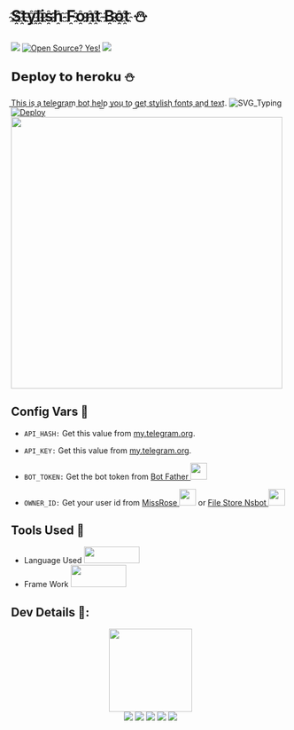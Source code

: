 # S҈t҈y҈l҈i҈s҈h҈ F҈o҈n҈t҈ B҈o҈t҈ ⛄

<a href="https://telegram.dog/boDecorationBot"><img src="https://img.shields.io/badge/Stlish_Text-Bot-blue.svg?logo=telegram"></a>
[![Open Source? Yes!](https://badgen.net/badge/Open%20Source%20%3F/Yes/yellow?icon=github)](https://github.com/Bottom-T/Stylish-Text)
<a href="https://telegram.dog/us7a5"><img src="https://img.shields.io/badge/Telegram-by--blue.svg?logo=telegram"></a>
## 𝗗𝗲𝗽𝗹𝗼𝘆 𝘁𝗼 𝗵𝗲𝗿𝗼𝗸𝘂 ⛄

T͟h͟i͟s͟ i͟s͟ a͟ t͟e͟l͟e͟g͟r͟a͟m͟ b͟o͟t͟ h͟e͟l͟p͟ y͟o͟u͟ t͟o͟ g͟e͟t͟ s͟t͟y͟l͟i͟s͟h͟ f͟o͟n͟t͟s͟ a͟n͟d͟ t͟e͟x͟t͟.
![SVG_Typing](https://readme-typing-svg.herokuapp.com/?lines=+𝗗𝗲𝗽𝗹𝗼𝘆%E2%9D%A4%EF%B8%8F;𝗕𝗢𝗧+𝗦𝘁𝘆𝗹𝗶𝘀𝗵+𝗧𝗲𝗹𝗲𝗴𝗿𝗮𝗺%E2%9D%A4%EF%B8%8F+)
[![Deploy](https://www.herokucdn.com/deploy/button.svg)](https://heroku.com/deploy?template=https://github.com/Bottom-T/Stylish-Text)
<img src="https://telegra.ph/file/45ef5931ebecbd65f5421.jpg" height="490"><br>

## Config Vars 🤖

- `API_HASH:` Get this value from [my.telegram.org](https://my.telegram.org).

- `API_KEY:` Get this value from [my.telegram.org](https://my.telegram.org).

- `BOT_TOKEN:` Get the bot token from [Bot Father <img src="https://telegra.ph/file/8d80c13110506bf1cb58e.jpg" width="30" height="30">](https://telegram.dog/BotFather)

- `OWNER_ID:` Get your user id from [MissRose <img src="https://telegra.ph/file/0a36032bd2221c8d4209d.jpg" width="30" height="30">](https://telegram.dog/MissRose_bot) or [File Store Nsbot <img src="https://telegra.ph/file/bdd3352951be090a56590.jpg" width="30" height="30">](https://telegram.dog/FileStore_Nsbot)

## Tools Used 🧰
- Language Used [<img src="https://telegra.ph/file/960ed8709acaf8c68b894.jpg" width="100" height="30">](https://www.python.org/)
- Frame Work [<img src="https://telegra.ph/file/804f06d1590f7619a63ed.jpg" width="100" height="40">](https://github.com/pyrogram/pyrogram)

## Dev Details 👤:
<p align="middle">
<img src="https://telegra.ph/file/69888dd2add20874b7e19.jpg" width="150" height="150"><br>
<img src="https://badgen.net/badge/Name/Anonymous/FF33FF?icon=awesome&labelColor=0080FF"></a>
<img src="https://badgen.net/badge/Skills/python/purple?icon=terminal&labelColor=red"></a>
<a href="https://telegram.dog/us7a5"><img src="https://img.shields.io/badge/Telegram-Link-blue.svg?logo=telegram"></a>
<a href="https://github.com/Bottom-T"><img src="https://badgen.net/badge/Follow%20on%20/GitHub/80FF00?icon=github&labelColor=black"></a>
<a href="https://m.youtube.com/channel/UCe-gwa48GwgTIE7T5fmpbJw"><img src="https://img.shields.io/badge/YouTube-Channel-FF3333.svg?logo=youtube&logoColor=FF3333"></a>
<p align="left">
</p>
